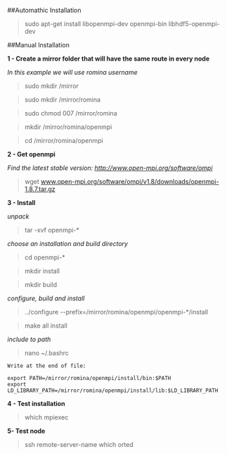 ##Automathic Installation

 > sudo apt-get install libopenmpi-dev openmpi-bin libhdf5-openmpi-dev

##Manual Installation

**1 - Create a mirror folder that will have the same route in every node**

*In this example we will use romina username*

 > sudo mkdir /mirror

 > sudo mkdir /mirror/romina

 > sudo chmod 007 /mirror/romina

 > mkdir /mirror/romina/openmpi

 > cd /mirror/romina/openmpi

**2 - Get openmpi**

*Find the latest stable version: http://www.open-mpi.org/software/ompi*

 > wget www.open-mpi.org/software/ompi/v1.8/downloads/openmpi-1.8.7.tar.gz

**3 - Install**

 *unpack*

 > tar -xvf openmpi-*

 *choose an installation and build directory*
 
 > cd openmpi-*

 > mkdir install

 > mkdir build

 *configure, build and install*

 > ../configure --prefix=/mirror/romina/openmpi/openmpi-*/install

 > make all install

 *include to path*

 > nano ~/.bashrc

    Write at the end of file:
    
    export PATH=/mirror/romina/openmpi/install/bin:$PATH
    export LD_LIBRARY_PATH=/mirror/romina/openmpi/install/lib:$LD_LIBRARY_PATH

**4 - Test installation**

 > which mpiexec

**5- Test node**

 > ssh remote-server-name which orted
